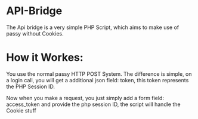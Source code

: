 # API-Bridge
The Api bridge is a very simple PHP Script, which aims to make use of passy without Cookies.

# How it Workes:
You use the normal passy HTTP POST System.
The difference is simple, on a login call, you will get a additional json field: token, this token represents the PHP Session ID.

Now when you make a request, you just simply add a form field: access_token and provide the php session ID, the script will handle the Cookie stuff
